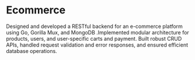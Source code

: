 # Ecommerce
Designed and developed a RESTful backend for an e-commerce platform using Go, Gorilla Mux, and MongoDB .Implemented modular architecture for products, users, and user-specific carts and payment. Built robust CRUD APIs, handled request validation and error responses, and ensured efficient database operations.
